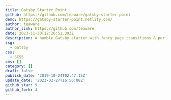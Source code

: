 ```yaml
---
title: Gatsby Starter Point
github: https://github.com/teaware/gatsby-starter-point
demo: https://gatsby-starter-point.netlify.com/
author: teaware
author_link: https://github.com/teaware
date: 2023-11-30T12:26:51.393Z
description: A humble Gatsby starter with fancy page transitions & perfect performance
ssg:
  - Gatsby
css:
  - SCSS
cms: []
category: []
draft: false
publish_date: '2019-10-24T02:47:15Z'
update_date: '2023-02-27T16:56:08Z'
github_star: 9
github_fork: 4
---
```

